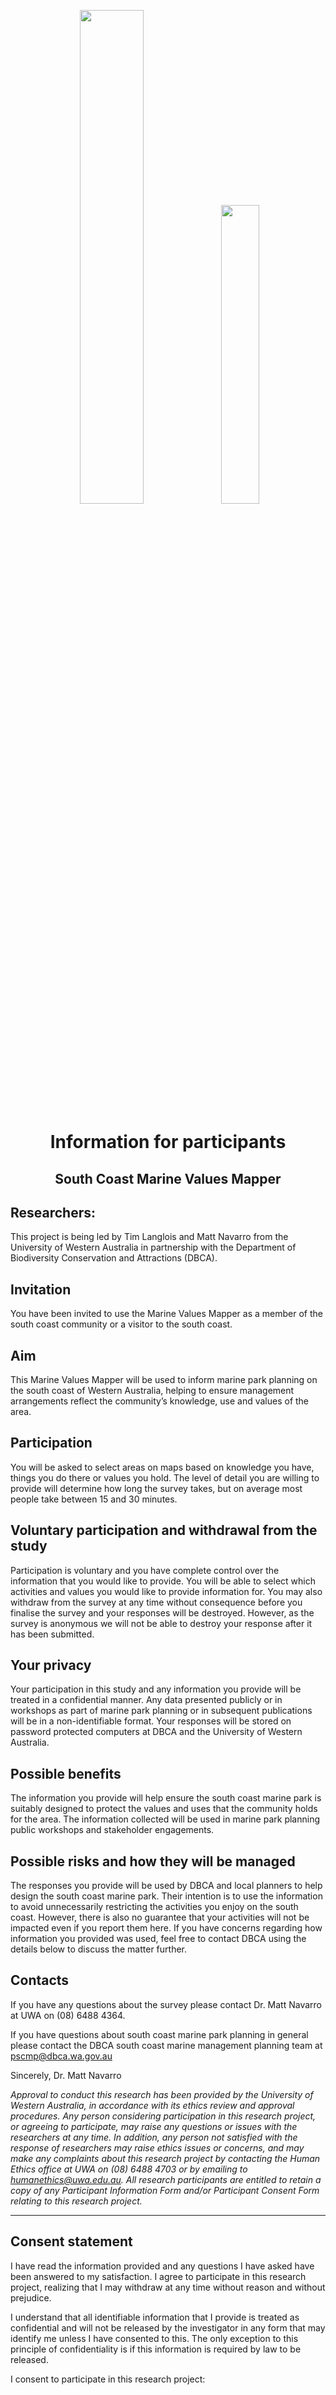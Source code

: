 <p style="text-align: center;"> <img src="dbca_logo2.png" width="45%" /> <img src="uwa_logo.png" width="35%" /> </p>

<h1><p style="text-align: center;"> Information for participants</p></h1>
<h2><p style="text-align: center;">South Coast Marine Values Mapper</p></h2>

## Researchers: 

This project is being led by Tim Langlois and Matt Navarro from the University of Western Australia in partnership with the Department of Biodiversity Conservation and Attractions (DBCA).

## Invitation

You have been invited to use the Marine Values Mapper as a member of the south coast community or a visitor to the south coast. 

## Aim

This Marine Values Mapper will be used to inform marine park planning on the south coast of Western Australia, helping to ensure management arrangements reflect the community’s knowledge, use and values of the area. 

## Participation

You will be asked to select areas on maps based on knowledge you have, things you do there or values you hold. The level of detail you are willing to provide will determine how long the survey takes, but on average most people take between 15 and 30 minutes.

## Voluntary participation and withdrawal from the study

Participation is voluntary and you have complete control over the information that you would like to provide. You will be able to select which activities and values you would like to provide information for. You may also withdraw from the survey at any time without consequence before you finalise the survey and your responses will be destroyed. However, as the survey is anonymous we will not be able to destroy your response after it has been submitted. 

## Your privacy

Your participation in this study and any information you provide will be treated in a confidential manner. Any data presented publicly or in workshops as part of marine park planning or in subsequent publications will be in a non-identifiable format. Your responses will be stored on password protected computers at DBCA and the University of Western Australia.

## Possible benefits

The information you provide will help ensure the south coast marine park is suitably designed to protect the values and uses that the community holds for the area. The information collected will be used in marine park planning public workshops and stakeholder engagements.

## Possible risks and how they will be managed

The responses you provide will be used by DBCA and local planners to help design the south coast marine park. Their intention is to use the information to avoid unnecessarily restricting the activities you enjoy on the south coast. However, there is also no guarantee that your activities will not be impacted even if you report them here. If you have concerns regarding how information you provided was used, feel free to contact DBCA using the details below to discuss the matter further.

## Contacts

If you have any questions about the survey please contact Dr. Matt Navarro at UWA on (08) 6488 4364. 

If you have questions about south coast marine park planning in general please contact the DBCA south coast marine management planning team at pscmp@dbca.wa.gov.au

Sincerely,
Dr. Matt Navarro




*Approval to conduct this research has been provided by the University of Western Australia, in accordance with its ethics review and approval procedures.  Any person considering participation in this research project, or agreeing to participate, may raise any questions or issues with the researchers at any time.  In addition, any person not satisfied with the response of researchers may raise ethics issues or concerns, and may make any complaints about this research project by contacting the Human Ethics office at UWA on (08) 6488 4703 or by emailing to humanethics@uwa.edu.au. All research participants are entitled to retain a copy of any Participant Information Form and/or Participant Consent Form relating to this research project.*

---

## Consent statement

I have read the information provided and any questions I have asked have been answered to my satisfaction. I agree to participate in this research project, realizing that I may withdraw at any time without reason and without prejudice.

I understand that all identifiable information that I provide is treated as confidential and will not be released by the investigator in any form that may identify me unless I have consented to this.  The only exception to this principle of confidentiality is if this information is required by law to be released.


I consent to participate in this research project:
